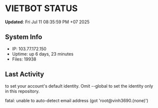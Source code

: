 # VIETBOT STATUS
**Updated**: Fri Jul 11 08:35:59 PM +07 2025

## System Info
- IP: 103.77.172.150
- Uptime: up 6 days, 23 minutes
- Files: 19938

## Last Activity

to set your account's default identity.
Omit --global to set the identity only in this repository.

fatal: unable to auto-detect email address (got 'root@vinh3690.(none)')
